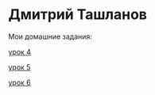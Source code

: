 # Дмитрий Ташланов
Мои домашние задания:

[урок 4](DmitryVT.github.io/lesson_4/ "Первая HTML книга")

[урок 5](DmitryVT.github.io/lesson_5/ "Первая HTML книга + CSS")

[урок 6](DmitryVT.github.io/lesson_6.1/ "Позиционирование в CSS")
